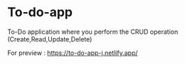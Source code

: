 # To-do-app
To-Do application
where you perform the CRUD operation (Create,Read,Update,Delete)

For preview :
https://to-do-app-j.netlify.app/

